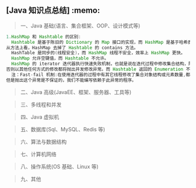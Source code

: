 <h2>[Java 知识点总结] :memo: </h2> 
 
> 一、Java 基础(语言、集合框架、OOP、设计模式等)
```java
1.HashMap 和 Hashtable 的区别:
  Hashtable 是基于陈旧的 Dictionary 的 Map 接口的实现，而 HashMap 是基于哈希表的 Map 接口的实现。
从方法上看，HashMap 去掉了 Hashtable 的 contains 方法。
  HashTable 是同步的(线程安全)，而 HashMap 线程不安全，效率上 HashMap 更快。
  HashMap 允许空键值，而 Hashtable 不允许。
  HashMap 的 iterator 迭代器执行快速失败机制，也就是说在迭代过程中修改集合结构，除非调用迭代器自身的 remove 方法，
否则以其他任何方式的修改都将抛出并发修改异常。而 Hashtable 返回的 Enumeration 不是快速失败的。
  注：Fast-fail 机制:在使用迭代器的过程中有其它线程修改了集合对象结构或元素数量,都将抛出 ConcurrentModifiedException，
但是抛出这个异常是不保证的，我们不能编写依赖于此异常的程序。
```

> 二、Java 高级(JavaEE、框架、服务器、工具等)

> 三、多线程和并发

> 四、Java 虚拟机

> 五、数据库(Sql、MySQL、Redis 等)

> 六、算法与数据结构

> 七、计算机网络

> 八、操作系统(OS 基础、Linux 等)

> 九、其他
